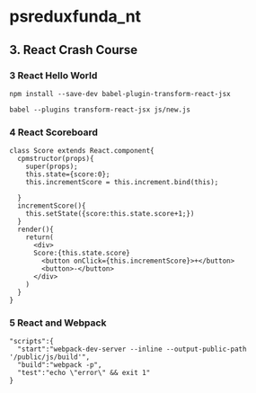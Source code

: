 # psreduxfunda_nt
## 3. React Crash Course
### 3 React Hello World
```
npm install --save-dev babel-plugin-transform-react-jsx
```
```
babel --plugins transform-react-jsx js/new.js
```

### 4 React Scoreboard
```
class Score extends React.component{
  cpmstructor(props){
    super(props);
    this.state={score:0};
    this.incrementScore = this.increment.bind(this);
    
  }
  incrementScore(){
    this.setState({score:this.state.score+1;})
  }
  render(){
    return(
      <div>
      Score:{this.state.score}
        <button onClick={this.incrementScore}>+</button>
        <button>-</button>
      </div>
    )
  }
}
```

### 5 React and Webpack
```
"scripts":{
  "start":"webpack-dev-server --inline --output-public-path '/public/js/build'",
  "build":"webpack -p",
  "test":"echo \"error\" && exit 1"
}
```
